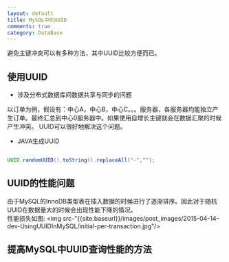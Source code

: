 ```yaml
---
layout: default
title: MySQL中的UUID
comments: true
category: DataBase
---
```



避免主键冲突可以有多种方法，其中UUID比较方便而已。

## 使用UUID

* 涉及分布式数据库间数据共享与同步的问题

以订单为例，假设有：中心A，中心B，中心C。。。服务器，各服务器均能独立产生订单。最终汇总到中心0服务器中。如果使用自增长主键就会在数据汇聚的时候产生冲突。
UUID可以很好地解决这个问题。

* JAVA生成UUID

```java

UUID.randomUUID().toString().replaceAll("-","");

```

## UUID的性能问题

由于MySQL的InnoDB类型表在插入数据的时候进行了逐渐排序。因此对于随机UUID在数据量大的时候会出现性能下降的情况。<br>
性能损失如图:
<img src-"{{site.baseurl}}/images/post_images/2015-04-14-dev-UsingUUIDInMySQL/initial-per-transaction.jpg"/>

## 提高MySQL中UUID查询性能的方法